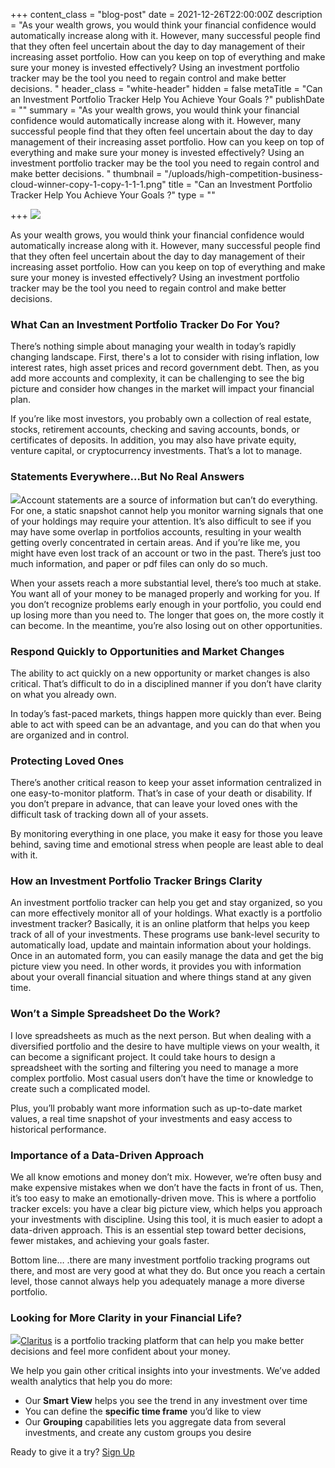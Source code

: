 +++
content_class = "blog-post"
date = 2021-12-26T22:00:00Z
description = "As your wealth grows, you would think your financial confidence would automatically increase along with it.  However, many successful people find that they often feel uncertain about the day to day management of their increasing asset portfolio.  How can you keep on top of everything and make sure your money is invested effectively?  Using an investment portfolio tracker may be the tool you need to regain control and make better decisions.  "
header_class = "white-header"
hidden = false
metaTitle = "Can an Investment Portfolio Tracker Help You Achieve Your Goals ?"
publishDate = ""
summary = "As your wealth grows, you would think your financial confidence would automatically increase along with it.  However, many successful people find that they often feel uncertain about the day to day management of their increasing asset portfolio.  How can you keep on top of everything and make sure your money is invested effectively?  Using an investment portfolio tracker may be the tool you need to regain control and make better decisions.  "
thumbnail = "/uploads/high-competition-business-cloud-winner-copy-1-copy-1-1-1.png"
title = "Can an Investment Portfolio Tracker Help You Achieve Your Goals ?"
type = ""

+++
![](/uploads/high-competition-business-cloud-winner-copy-1-copy-1-1-1.png)

As your wealth grows, you would think your financial confidence would automatically increase along with it. However, many successful people find that they often feel uncertain about the day to day management of their increasing asset portfolio. How can you keep on top of everything and make sure your money is invested effectively? Using an investment portfolio tracker may be the tool you need to regain control and make better decisions.

### What Can an Investment Portfolio Tracker Do For You?

There’s nothing simple about managing your wealth in today’s rapidly changing landscape. First, there's a lot to consider with rising inflation, low interest rates, high asset prices and record government debt. Then, as you add more accounts and complexity, it can be challenging to see the big picture and consider how changes in the market will impact your financial plan.

If you’re like most investors, you probably own a collection of real estate, stocks, retirement accounts, checking and saving accounts, bonds, or certificates of deposits. In addition, you may also have private equity, venture capital, or cryptocurrency investments. That’s a lot to manage.

### Statements Everywhere…But No Real Answers

![](/uploads/man-hold-his-head-failure-work-1-1-2.png)Account statements are a source of information but can’t do everything. For one, a static snapshot cannot help you monitor warning signals that one of your holdings may require your attention. It’s also difficult to see if you may have some overlap in portfolios accounts, resulting in your wealth getting overly concentrated in certain areas. And if you’re like me, you might have even lost track of an account or two in the past. There’s just too much information, and paper or pdf files can only do so much.

When your assets reach a more substantial level, there’s too much at stake. You want all of your money to be managed properly and working for you. If you don’t recognize problems early enough in your portfolio, you could end up losing more than you need to. The longer that goes on, the more costly it can become. In the meantime, you’re also losing out on other opportunities.

### Respond Quickly to Opportunities and Market Changes

The ability to act quickly on a new opportunity or market changes is also critical. That’s difficult to do in a disciplined manner if you don’t have clarity on what you already own.

In today’s fast-paced markets, things happen more quickly than ever. Being able to act with speed can be an advantage, and you can do that when you are organized and in control.

### Protecting Loved Ones

There’s another critical reason to keep your asset information centralized in one easy-to-monitor platform. That’s in case of your death or disability. If you don’t prepare in advance, that can leave your loved ones with the difficult task of tracking down all of your assets.

By monitoring everything in one place, you make it easy for those you leave behind, saving time and emotional stress when people are least able to deal with it.

### How an Investment Portfolio Tracker Brings Clarity

An investment portfolio tracker can help you get and stay organized, so you can more effectively monitor all of your holdings. What exactly is a portfolio investment tracker? Basically, it is an online platform that helps you keep track of all of your investments. These programs use bank-level security to automatically load, update and maintain information about your holdings. Once in an automated form, you can easily manage the data and get the big picture view you need. In other words, it provides you with information about your overall financial situation and where things stand at any given time.

### Won’t a Simple Spreadsheet Do the Work?

I love spreadsheets as much as the next person. But when dealing with a diversified portfolio and the desire to have multiple views on your wealth, it can become a significant project. It could take hours to design a spreadsheet with the sorting and filtering you need to manage a more complex portfolio. Most casual users don’t have the time or knowledge to create such a complicated model.

Plus, you’ll probably want more information such as up-to-date market values, a real time snapshot of your investments and easy access to historical performance.

### Importance of a Data-Driven Approach

We all know emotions and money don’t mix. However, we’re often busy and make expensive mistakes when we don’t have the facts in front of us. Then, it’s too easy to make an emotionally-driven move. This is where a portfolio tracker excels: you have a clear big picture view, which helps you approach your investments with discipline. Using this tool, it is much easier to adopt a data-driven approach. This is an essential step toward better decisions, fewer mistakes, and achieving your goals faster.

Bottom line… .there are many investment portfolio tracking programs out there, and most are very good at what they do. But once you reach a certain level, those cannot always help you adequately manage a more diverse portfolio.

### Looking for More Clarity in your Financial Life?

![](/uploads/claritus_device-1.png)[Claritus](https://claritus.io/) is a portfolio tracking platform that can help you make better decisions and feel more confident about your money.

We help you gain other critical insights into your investments. We’ve added wealth analytics that help you do more:

* Our **Smart View** helps you see the trend in any investment over time
* You can define the **specific time frame** you’d like to view
* Our **Grouping** capabilities lets you aggregate data from several investments, and create any custom groups you desire

Ready to give it a try? [Sign Up](https://claritus.io/)